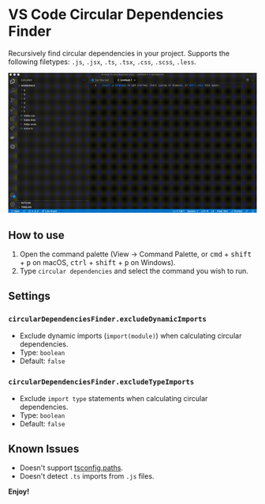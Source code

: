 # VS Code Circular Dependencies Finder
Recursively find circular dependencies in your project. Supports the following filetypes: `.js`, `.jsx`, `.ts`, `.tsx`, `.css`, `.scss`, `.less`.

![Demonstrating how to use the plugin](how-to.gif)

## How to use
1. Open the command palette (View -> Command Palette, or <kbd>cmd</kbd> + <kbd>shift</kbd> + <kbd>p</kbd> on macOS, <kbd>ctrl</kbd> + <kbd>shift</kbd> + <kbd>p</kbd> on Windows).
2. Type `circular dependencies` and select the command you wish to run.

## Settings

### `circularDependenciesFinder.excludeDynamicImports`
- Exclude dynamic imports (`import(module)`) when calculating circular dependencies.
- Type: `boolean`
- Default: `false`

### `circularDependenciesFinder.excludeTypeImports`
- Exclude `import type` statements when calculating circular dependencies.
- Type: `boolean`
- Default: `false`


## Known Issues
- Doesn't support [tsconfig.paths](https://www.typescriptlang.org/tsconfig). 
- Doesn't detect `.ts` imports from `.js` files.

**Enjoy!**
